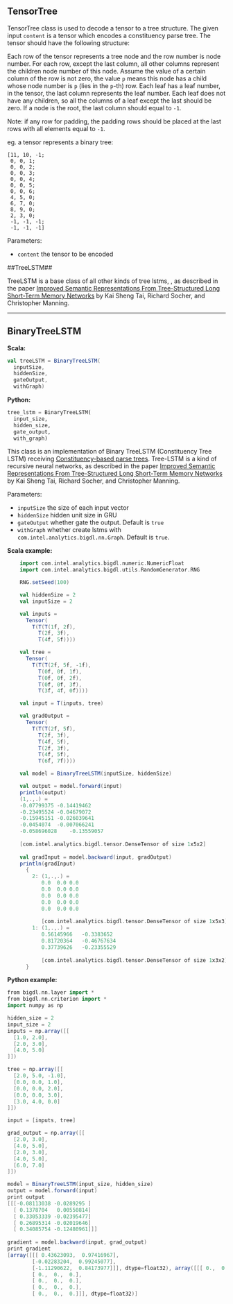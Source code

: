 ## TensorTree

TensorTree class is used to decode a tensor to a tree structure.
The given input `content` is a tensor which encodes a constituency parse tree.
The tensor should have the following structure:

Each row of the tensor represents a tree node and the row number is node number.
For each row, except the last column, all other columns represent the children
node number of this node. Assume the value of a certain column of the row is not zero,
the value `p` means this node has a child whose node number is `p` (lies in the `p`-th)
row. Each leaf has a leaf number, in the tensor, the last column represents the leaf number.
Each leaf does not have any children, so all the columns of a leaf except the last should
be zero. If a node is the root, the last column should equal to `-1`.

Note: if any row for padding, the padding rows should be placed at the last rows with all
elements equal to `-1`.

eg. a tensor represents a binary tree:

```
[11, 10, -1;
 0, 0, 1;
 0, 0, 2;
 0, 0, 3;
 0, 0, 4;
 0, 0, 5;
 0, 0, 6;
 4, 5, 0;
 6, 7, 0;
 8, 9, 0;
 2, 3, 0;
 -1, -1, -1;
 -1, -1, -1]
```

Parameters:
* `content` the tensor to be encoded

##TreeLSTM##

TreeLSTM is a base class of all other kinds of tree lstms,
, as described in the paper 
[Improved Semantic Representations From Tree-Structured Long Short-Term Memory Networks](https://arxiv.org/abs/1503.00075)
 by Kai Sheng Tai, Richard Socher, and Christopher Manning.

---
## BinaryTreeLSTM ##

**Scala:**
```scala
val treeLSTM = BinaryTreeLSTM(
  inputSize,
  hiddenSize,
  gateOutput,
  withGraph)
```

**Python:**
```python
tree_lstm = BinaryTreeLSTM(
  input_size,
  hidden_size,
  gate_output,
  with_graph)
```

This class is an implementation of Binary TreeLSTM (Constituency Tree LSTM)
receiving [Constituency-based parse trees](https://en.wikipedia.org/wiki/Parse_tree#Constituency-based_parse_trees).
Tree-LSTM is a kind of recursive neural networks, as described in the paper 
[Improved Semantic Representations From Tree-Structured Long Short-Term Memory Networks](https://arxiv.org/abs/1503.00075)
 by Kai Sheng Tai, Richard Socher, and Christopher Manning.


Parameters:
* `inputSize` the size of each input vector
* `hiddenSize` hidden unit size in GRU
* `gateOutput` whether gate the output. Default is `true`
* `withGraph` whether create lstms with `com.intel.analytics.bigdl.nn.Graph`. Default is `true`.

**Scala example:**
```scala
    import com.intel.analytics.bigdl.numeric.NumericFloat
    import com.intel.analytics.bigdl.utils.RandomGenerator.RNG

    RNG.setSeed(100)

    val hiddenSize = 2
    val inputSize = 2

    val inputs =
      Tensor(
        T(T(T(1f, 2f),
          T(2f, 3f),
          T(4f, 5f))))

    val tree =
      Tensor(
        T(T(T(2f, 5f, -1f),
          T(0f, 0f, 1f),
          T(0f, 0f, 2f),
          T(0f, 0f, 3f),
          T(3f, 4f, 0f))))

    val input = T(inputs, tree)

    val gradOutput =
      Tensor(
        T(T(T(2f, 5f),
          T(2f, 3f),
          T(4f, 5f),
          T(2f, 3f),
          T(4f, 5f),
          T(6f, 7f))))

    val model = BinaryTreeLSTM(inputSize, hiddenSize)

    val output = model.forward(input)
    println(output)
    (1,.,.) =
    -0.07799375	-0.14419462	
    -0.23495524	-0.04679072	
    -0.15945151	-0.026039641	
    -0.0454074	-0.007066241	
    -0.058696028	-0.13559057	
    
    [com.intel.analytics.bigdl.tensor.DenseTensor of size 1x5x2]
    
    val gradInput = model.backward(input, gradOutput)
    println(gradInput)
      {
     	2: (1,.,.) =
     	   0.0	0.0	0.0	
     	   0.0	0.0	0.0	
     	   0.0	0.0	0.0	
     	   0.0	0.0	0.0	
     	   0.0	0.0	0.0	
     	   
     	   [com.intel.analytics.bigdl.tensor.DenseTensor of size 1x5x3]
     	1: (1,.,.) =
     	   0.56145966	-0.3383652	
     	   0.81720364	-0.46767634	
     	   0.37739626	-0.23355529	
     	   
     	   [com.intel.analytics.bigdl.tensor.DenseTensor of size 1x3x2]
      }
```

**Python example:**
```scala
from bigdl.nn.layer import *
from bigdl.nn.criterion import *
import numpy as np

hidden_size = 2
input_size = 2
inputs = np.array([[
  [1.0, 2.0],
  [2.0, 3.0],
  [4.0, 5.0]
]])

tree = np.array([[
  [2.0, 5.0, -1.0],
  [0.0, 0.0, 1.0],
  [0.0, 0.0, 2.0],
  [0.0, 0.0, 3.0],
  [3.0, 4.0, 0.0]
]])

input = [inputs, tree]

grad_output = np.array([[
  [2.0, 3.0],
  [4.0, 5.0],
  [2.0, 3.0],
  [4.0, 5.0],
  [6.0, 7.0]
]])

model = BinaryTreeLSTM(input_size, hidden_size)
output = model.forward(input)
print output
[[[-0.08113038 -0.0289295 ]
  [ 0.1378704   0.00550814]
  [ 0.33053339 -0.02395477]
  [ 0.26895314 -0.02019646]
  [ 0.34085754 -0.12480961]]]
  
gradient = model.backward(input, grad_output)
print gradient
[array([[[ 0.43623093,  0.97416967],
        [-0.02283204,  0.99245077],
        [-1.11290622,  0.84173977]]], dtype=float32), array([[[ 0.,  0.,  0.],
        [ 0.,  0.,  0.],
        [ 0.,  0.,  0.],
        [ 0.,  0.,  0.],
        [ 0.,  0.,  0.]]], dtype=float32)]
```
 

